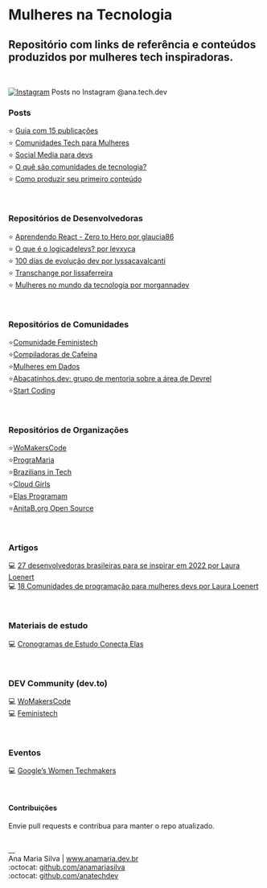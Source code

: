 # Mulheres na Tecnologia

## Repositório com links de referência e conteúdos produzidos por mulheres tech inspiradoras.
<br>

<a href="https://www.instagram.com/ana.tech.dev/"><img alt="Instagram" src="https://img.shields.io/badge/ana.tech.dev-%23E4405F.svg?style=plastic&logo=Instagram&logoColor=white&color=blue"/></a> Posts no Instagram @ana.tech.dev

### Posts
⭐ [Guia com 15 publicações](https://www.instagram.com/ana.tech.dev/guide/mulheres-tech/17876754038533045/) <br>
⭐ [Comunidades Tech para Mulheres](https://www.instagram.com/p/CYe-vKLl1_U/) <br>
⭐ [Social Media para devs](https://dev.to/feministech/social-media-para-devs-3l96) <br>
⭐ [O quê são comunidades de tecnologia?](https://dev.to/feministech/o-que-sao-comunidades-de-tecnologia-2e22) <br>
⭐ [Como produzir seu primeiro conteúdo](https://dev.to/feministech/como-produzir-seu-primeiro-conteudo-4lo6) 

<br>

### Repositórios de Desenvolvedoras
⭐ [Aprendendo React - Zero to Hero por glaucia86](https://github.com/glaucia86/aprendendo-react-live) <br>
⭐ [O que é o logicadelevs? por levxyca](https://github.com/levxyca/logicadelevs) <br>
⭐ [100 dias de evolução dev por lyssacavalcanti](https://github.com/lyssacavalcanti/100DiasEvolucaoDev) <br>
⭐ [Transchange por lissaferreira](https://github.com/lissaferreira/transchange) <br>
⭐ [Mulheres no mundo da tecnologia por morgannadev](https://github.com/morgannadev/mulherestecnologia) 

<br>

### Repositórios de Comunidades
⭐[Comunidade Feministech](https://github.com/feministech) <br>
⭐[Compiladoras de Cafeína](https://github.com/compiladoras) <br>
⭐[Mulheres em Dados](https://github.com/mulheresemdados) <br> 
⭐[Abacatinhos.dev: grupo de mentoria sobre a área de Devrel](https://github.com/Abacatinhos) <br> 
⭐[Start Coding](https://github.com/startcodingstaff) 

<br>

### Repositórios de Organizações
⭐[WoMakersCode](https://github.com/WoMakersCode) <br>
⭐[PrograMaria](https://github.com/programaria) <br>
⭐[Brazilians in Tech](https://github.com/braziliansintech) <br>
⭐[Cloud Girls](https://github.com/cloudgirlsin) <br> 
⭐[Elas Programam](https://github.com/ElasProgramam) <br> 
⭐[AnitaB.org Open Source](https://github.com/anitab-org) 

<br>

### Artigos
💻 [27 desenvolvedoras brasileiras para se inspirar em 2022 por Laura Loenert](https://community.revelo.io/27-desenvolvedoras-brasileiras-para-se-inspirar-em-2022/) <br>
💻 [18 Comunidades de programação para mulheres devs por Laura Loenert](https://community.revelo.io/18-comunidades-de-programacao-para-mulheres-devs/)

<br>

### Materiais de estudo
💻 [Cronogramas de Estudo Conecta Elas](https://www.anamaria.dev.br/parcerias/conecta_elas/conecta_elas.html) 

<br>

### DEV Community (dev.to)
💻 [WoMakersCode](https://dev.to/womakerscode) <br> 
💻 [Feministech](https://dev.to/feministech) 

<br>

### Eventos
💻 [Google’s Women Techmakers](https://www.womentechmakers.com/)

<br>

#### Contribuições
Envie pull requests e contribua para manter o repo atualizado. 

<br>
__<br>
Ana Maria Silva | <a href="https://www.anamaria.dev.br" target="_blank">www.anamaria.dev.br</a><br>
:octocat: <a href="https://github.com/anamariasilva" target="_blank">github.com/anamariasilva</a><br>
:octocat: <a href="https://github.com/anatechdev" target="_blank">github.com/anatechdev</a>
